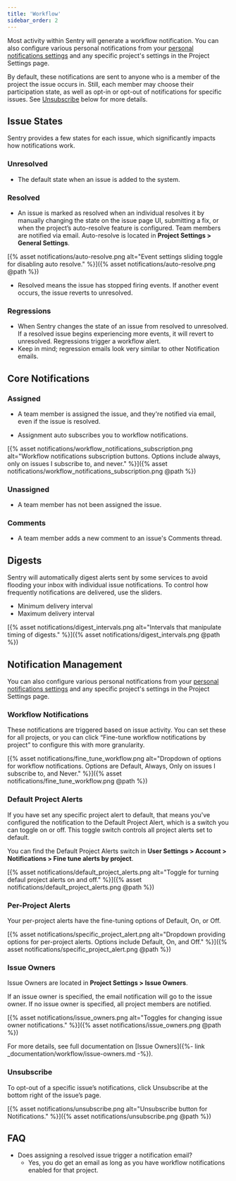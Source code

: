 ```yaml
---
title: 'Workflow'
sidebar_order: 2
---
```


Most activity within Sentry will generate a workflow notification. You can also configure various personal notifications from your [personal notifications settings](https://sentry.io/settings/account/notifications) and any specific project's settings in the Project Settings page.

By default, these notifications are sent to anyone who is a member of the project the issue occurs in. Still, each member may choose their participation state, as well as opt-in or opt-out of notifications for specific issues. See [Unsubscribe](#unsubscribe) below for more details.

## Issue States

Sentry provides a few states for each issue, which significantly impacts how notifications work.

### Unresolved

- The default state when an issue is added to the system.

### Resolved

- An issue is marked as resolved when an individual resolves it by manually changing the state on the issue page UI, submitting a fix, or when the project’s auto-resolve feature is configured. Team members are notified via email. Auto-resolve is located in **Project Settings > General Settings**.

[{% asset notifications/auto-resolve.png alt="Event settings sliding toggle for disabling auto resolve." %}]({% asset notifications/auto-resolve.png @path %})

- Resolved means the issue has stopped firing events. If another event occurs, the issue reverts to unresolved.

### Regressions

- When Sentry changes the state of an issue from resolved to unresolved. If a resolved issue begins experiencing more events, it will revert to unresolved. Regressions trigger a workflow alert.
- Keep in mind; regression emails look very similar to other Notification emails.

## Core Notifications

### Assigned

- A team member is assigned the issue, and they're notified via email, even if the issue is resolved.

- Assignment auto subscribes you to workflow notifications.

[{% asset notifications/workflow_notifications_subscription.png alt="Workflow notifications subscription buttons. Options include always, only on issues I subscribe to, and never." %}]({% asset notifications/workflow_notifications_subscription.png @path %})

### Unassigned

- A team member has not been assigned the issue.

### Comments

- A team member adds a new comment to an issue's Comments thread.

## Digests

Sentry will automatically digest alerts sent by some services to avoid flooding your inbox with individual issue notifications. To control how frequently notifications are delivered, use the sliders.

- Minimum delivery interval
- Maximum delivery interval

[{% asset notifications/digest_intervals.png alt="Intervals that manipulate timing of digests." %}]({% asset notifications/digest_intervals.png @path %})

## Notification Management

You can also configure various personal notifications from your [personal notifications settings](https://sentry.io/settings/account/notifications) and any specific project's settings in the Project Settings page.

### Workflow Notifications

These notifications are triggered based on issue activity. You can set these for all projects, or you can click “Fine-tune workflow notifications by project” to configure this with more granularity.

[{% asset notifications/fine_tune_workflow.png alt="Dropdown of options for workflow notifications. Options are Default, Always, Only on issues I subscribe to, and Never." %}]({% asset notifications/fine_tune_workflow.png @path %})

### Default Project Alerts

If you have set any specific project alert to default, that means you've configured the notification to the Default Project Alert, which is a switch you can toggle on or off. This toggle switch controls all project alerts set to default. 

You can find the Default Project Alerts switch in **User Settings > Account > Notifications > Fine tune alerts by project**.

[{% asset notifications/default_project_alerts.png alt="Toggle for turning defaul project alerts on and off." %}]({% asset notifications/default_project_alerts.png @path %})

### Per-Project Alerts

Your per-project alerts have the fine-tuning options of Default, On, or Off. 

[{% asset notifications/specific_project_alert.png alt="Dropdown providing options for per-project alerts. Options include Default, On, and Off." %}]({% asset notifications/specific_project_alert.png @path %})

### Issue Owners

Issue Owners are located in **Project Settings > Issue Owners**.

If an issue owner is specified, the email notification will go to the issue owner. If no issue owner is specified, all project members are notified.

[{% asset notifications/issue_owners.png alt="Toggles for changing issue owner notifications." %}]({% asset notifications/issue_owners.png @path %})

For more details, see full documentation on [Issue Owners]({%- link _documentation/workflow/issue-owners.md -%}).

### Unsubscribe

To opt-out of a specific issue’s notifications, click Unsubscribe at the bottom right of the issue’s page.

[{% asset notifications/unsubscribe.png alt="Unsubscribe button for Notifications." %}]({% asset notifications/unsubscribe.png @path %})

## FAQ

- Does assigning a resolved issue trigger a notification email?
    - Yes, you do get an email as long as you have workflow notifications enabled for that project.
